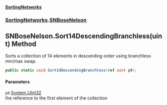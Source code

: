 #### [SortingNetworks](./index.md 'index')
### [SortingNetworks](./SortingNetworks.md 'SortingNetworks').[SNBoseNelson](./SortingNetworks-SNBoseNelson.md 'SortingNetworks.SNBoseNelson')
## SNBoseNelson.Sort14DescendingBranchless(uint) Method
Sorts a collection of 14 elements in descending order using branchless min/max swap.  
```csharp
public static void Sort14DescendingBranchless(ref uint p0);
```
#### Parameters
<a name='SortingNetworks-SNBoseNelson-Sort14DescendingBranchless(uint)-p0'></a>
`p0` [System.UInt32](https://docs.microsoft.com/en-us/dotnet/api/System.UInt32 'System.UInt32')  
the reference to the first element of the collection  
  
